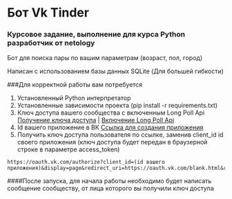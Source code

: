 #  Бот Vk Tinder
### Курсовое задание, выполнение для курса Python разработчик от  netology

Бот для поиска пары по вашим параметрам (возраст, пол, город)

Написан с использованием базы данных SQLite (Для большей гибкости)

###Для корректной работы вам потребуется
1. Установленный Python интерпретатор
2. Установленные зависимости проекта (pip install -r requirements.txt)
3. Ключ доступа вашего сообщества с включенным Long Poll Api [Получение ключа доступа](https://vk.com/dev/access_token?f=2.%20%D0%9A%D0%BB%D1%8E%D1%87%20%D0%B4%D0%BE%D1%81%D1%82%D1%83%D0%BF%D0%B0%20%D1%81%D0%BE%D0%BE%D0%B1%D1%89%D0%B5%D1%81%D1%82%D0%B2%D0%B0) | [Включение Long Poll Api](https://vk.com/dev/bots_longpoll)
4. Id вашего приложение в ВК [Ссылка для создания приложения](https://vk.com/apps?act=manage)
5. Получить ключ доступа пользователя по ссылке, заменив client_id id своего приложения (ключ доступа будет передан в браузерной строке в параметре access_token)
```
https://oauth.vk.com/authorize?client_id=(id вашего приложения)&display=page&redirect_uri=https://oauth.vk.com/blank.html&response_type=token&v=5.131
```

####После запуска, для начала работы необходимо будет написать сообщение сообществу, от лица которого вы получили ключ доступа